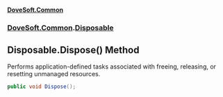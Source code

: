 #### [DoveSoft.Common](./index.md 'index')
### [DoveSoft.Common](./DoveSoft-Common.md 'DoveSoft.Common').[Disposable](./DoveSoft-Common-Disposable.md 'DoveSoft.Common.Disposable')
## Disposable.Dispose() Method
Performs application-defined tasks associated with freeing, releasing, or resetting unmanaged resources.  
```csharp
public void Dispose();
```
